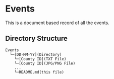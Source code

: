 # Events

This is a document based record of all the events.

## Directory Structure

```plaintext
Events
  └─[DD-MM-YY](Directory)
    └─[County ID](TXT File)
    └─[County ID](JPG/PNG File)
    ...
    └─README.md(this file)
```

